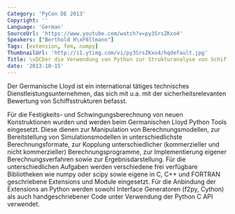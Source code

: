 ```yaml
---
Category: 'PyCon DE 2013'
Copyright: ''
Language: 'German'
SourceUrl: 'https://www.youtube.com/watch?v=py3SrsZKxo4'
Speakers: ["Berthold H\xF6llmann"]
Tags: [extension, fem, numpy]
ThumbnailUrl: 'http://i1.ytimg.com/vi/py3SrsZKxo4/hqdefault.jpg'
Title: \xDCber die Verwendung von Python zur Strukturanalyse von Schiffen\
date: '2013-10-15'
---
```

Der Germanische Lloyd ist ein international tätiges technisches Dienstleistungsunternehmen, das sich mit u.a. mit der sicherheitsrelevanten Bewertung von Schiffsstrukturen befasst.

Für die Festigkeits- und Schwingungsberechnung von neuen Konstruktionen wurden und werden beim Germanischen Lloyd Python Tools eingesetzt. Diese dienen zur Manipulation von Berechnungsmodellen, zur Bereitstellung von Simulationsmodellen in unterschiedlichste Berechnungsformate, zur Kopplung unterschiedlicher (kommerzieller und nicht kommerzieller) Berechnungsprogramme, zur Implementierung eigener Berechnungsverfahren sowie zur Ergebnisdarstellung. Für die unterschiedlichen Aufgaben werden verschiedene frei verfügbare Bibliotheken wie numpy oder scipy sowie eigene in C, C++ und FORTRAN geschriebene Extensions und Module eingesetzt. Für die Anbindung der Extensions an Python werden sowohl Interface Generatoren (f2py, Cython) als auch handgeschriebener Code unter Verwendung der Python C API verwendet.